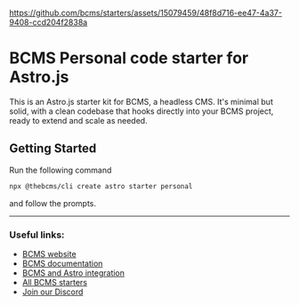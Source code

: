 https://github.com/bcms/starters/assets/15079459/48f8d716-ee47-4a37-9408-ccd204f2838a

# BCMS Personal code starter for Astro.js

This is an Astro.js starter kit for BCMS, a headless CMS. It's minimal but solid, with a clean codebase that hooks directly into your BCMS project, ready to extend and scale as needed.

## Getting Started

Run the following command

```bash
npx @thebcms/cli create astro starter personal
```

and follow the prompts.

---

### Useful links:

-   [BCMS website](https://thebcms.com/)
-   [BCMS documentation](https://thebcms.com/docs/)
-   [BCMS and Astro integration](https://thebcms.com/docs/integrations/astro)
-   [All BCMS starters](https://thebcms.com/starters)
-   [Join our Discord](https://discord.com/invite/SYBY89ccaR)
